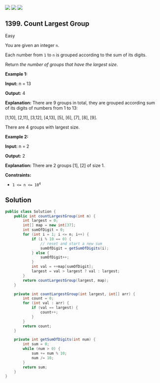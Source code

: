 [![](https://img.shields.io/github/stars/javadev/LeetCode-in-Java?label=Stars&style=flat-square)](https://github.com/javadev/LeetCode-in-Java)
[![](https://img.shields.io/github/forks/javadev/LeetCode-in-Java?label=Fork%20me%20on%20GitHub%20&style=flat-square)](https://github.com/javadev/LeetCode-in-Java/fork)
[![](https://img.shields.io/badge/-LeetCode%20in%20Kotlin-blue?style=flat-square)](https://github.com/javadev/LeetCode-in-Kotlin)

## 1399\. Count Largest Group

Easy

You are given an integer `n`.

Each number from `1` to `n` is grouped according to the sum of its digits.

Return _the number of groups that have the largest size_.

**Example 1:**

**Input:** n = 13

**Output:** 4

**Explanation:** There are 9 groups in total, they are grouped according sum of its digits of numbers from 1 to 13:

[1,10], [2,11], [3,12], [4,13], [5], [6], [7], [8], [9].

There are 4 groups with largest size.

**Example 2:**

**Input:** n = 2

**Output:** 2

**Explanation:** There are 2 groups [1], [2] of size 1.

**Constraints:**

*   <code>1 <= n <= 10<sup>4</sup></code>

## Solution

```java
public class Solution {
    public int countLargestGroup(int n) {
        int largest = 0;
        int[] map = new int[37];
        int sumOfDigit = 0;
        for (int i = 1; i <= n; i++) {
            if (i % 10 == 0) {
                // reset and start a new sum
                sumOfDigit = getSumOfDigits(i);
            } else {
                sumOfDigit++;
            }
            int val = ++map[sumOfDigit];
            largest = val > largest ? val : largest;
        }
        return countLargestGroup(largest, map);
    }

    private int countLargestGroup(int largest, int[] arr) {
        int count = 0;
        for (int val : arr) {
            if (val == largest) {
                count++;
            }
        }
        return count;
    }

    private int getSumOfDigits(int num) {
        int sum = 0;
        while (num > 0) {
            sum += num % 10;
            num /= 10;
        }
        return sum;
    }
}
```